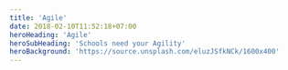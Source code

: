 ```yaml
---
title: 'Agile'
date: 2018-02-10T11:52:18+07:00
heroHeading: 'Agile'
heroSubHeading: 'Schools need your Agility'
heroBackground: 'https://source.unsplash.com/eluzJSfkNCk/1600x400'
---
```

